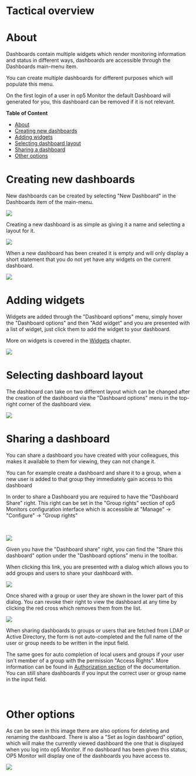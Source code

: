 # Tactical overview

# About

Dashboards contain multiple widgets which render monitoring information and status in different ways, dashboards are accessible through the Dashboards main-menu item.

You can create multiple dashboards for different purposes which will populate this menu.

On the first login of a user in op5 Monitor the default Dashboard will generated for you, this dashboard can be removed if it is not relevant.

**Table of Content**

-   [About](#Tacticaloverview-About)
-   [Creating new dashboards](#Tacticaloverview-Creatingnewdashboards)
-   [Adding widgets](#Tacticaloverview-Addingwidgets)
-   [Selecting dashboard layout](#Tacticaloverview-Selectingdashboardlayout)
-   [Sharing a dashboard](#Tacticaloverview-Sharingadashboard)
-   [Other options](#Tacticaloverview-Otheroptions)

# Creating new dashboards

New dashboards can be created by selecting "New Dashboard" in the Dashboards item of the main-menu.

![](attachments/16482310/18481516.png)

Creating a new dashboard is as simple as giving it a name and selecting a layout for it.

![](attachments/16482310/18481518.png)

When a new dashboard has been created it is empty and will only display a short statement that you do not yet have any widgets on the current dashboard.

![](attachments/16482310/18481513.png)

# Adding widgets

Widgets are added through the "Dashboard options" menu, simply hover the "Dashboard options" and then "Add widget" and you are presented with a list of widget, just click them to add the widget to your dashboard.

More on widgets is covered in the [Widgets](Widgets) chapter. 

![](attachments/16482310/18481522.png)

# Selecting dashboard layout

The dashboard can take on two different layout which can be changed after the creation of the dashboard via the "Dashboard options" menu in the top-right corner of the dashboard view.

![](attachments/16482310/18481517.png)

# Sharing a dashboard

You can share a dashboard you have created with your colleagues, this makes it available to them for viewing, they can not change it.

You can for example create a dashboard and share it to a group, when a new user is added to that group they immediately gain access to this dashboard

In order to share a Dashboard you are required to have the "Dashboard Share" right. This right can be set in the "Group rights" section of op5 Monitors configuration interface which is accessible at "Manage" -\> "Configure" -\> "Group rights"

 

![](attachments/16482310/18481519.png)

Given you have the "Dashboard share" right, you can find the "Share this dashboard" option under the "Dashboard options" menu in the toolbar.

When clicking this link, you are presented with a dialog which allows you to add groups and users to share your dashboard with.

![](attachments/16482310/18481520.png)

Once shared with a group or user they are shown in the lower part of this dialog. You can revoke their right to view the dashboard at any time by clicking the red cross which removes them from the list.

![](attachments/16482310/18481521.png)

When sharing dashboards to groups or users that are fetched from LDAP or Active Directory, the form is not auto-completed and the full name of the user or group needs to be written in the input field.

The same goes for auto completion of local users and groups if your user isn't member of a group with the permission "Access Rights". More information can be found in [Authorization section](Authorization_16482400.html#Authorization-Authorizationpoints) of the documentation. You can still share dashboards if you input the correct user or group name in the input field.

 

# Other options

As can be seen in this image there are also options for deleting and renaming the dashboard. There is also a "Set as login dashboard" option, which will make the currently viewed dashboard the one that is displayed when you log into op5 Monitor. If no dashboard has been given this status, OP5 Monitor will display one of the dashboards you have access to.

![](attachments/16482310/18481517.png)

 

